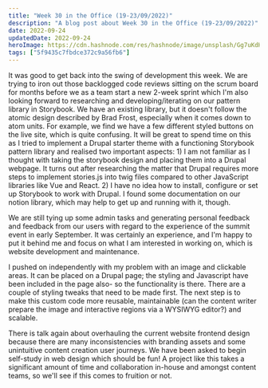 ```yaml
---
title: "Week 30 in the Office (19-23/09/2022)"
description: "A blog post about Week 30 in the Office (19-23/09/2022)"
date: 2022-09-24
updatedDate: 2022-09-24
heroImage: https://cdn.hashnode.com/res/hashnode/image/unsplash/Gg7uKdHFb_c/upload/v1664006902567/knj6nK-5m.jpeg
tags: ["5f9435c7fbdce372c9a56fb6"]
---
```


It was good to get back into the swing of development this week. We are trying to iron out those backlogged code reviews sitting on the scrum board for months before we as a team start a new 2-week sprint which I'm also looking forward to researching and developing/iterating on our pattern library in Storybook. We have an existing library, but it doesn't follow the atomic design described by Brad Frost, especially when it comes down to atom units. For example, we find we have a few different styled buttons on the live site, which is quite confusing. It will be great to spend time on this as I tried to implement a Drupal starter theme with a functioning Storybook pattern library and realised two important aspects: 1) I am not familiar as I thought with taking the storybook design and placing them into a Drupal webpage. It turns out after researching the matter that Drupal requires more steps to implement stories.js into twig files compared to other JavaScript libraries like Vue and React. 2) I have no idea how to install, configure or set up Storybook to work with Drupal. I found some documentation on our notion library, which may help to get up and running with it, though. 

We are still tying up some admin tasks and generating personal feedback and feedback from our users with regard to the experience of the summit event in early September. It was certainly an experience, and I'm happy to put it behind me and focus on what I am interested in working on, which is website development and maintenance.

I pushed on independently with my <map> problem with an image and clickable areas. It can be placed on a Drupal page; the styling and Javascript have been included in the page also- so the functionality is there. There are a couple of styling tweaks that need to be made first. The next step is to make this custom code more reusable, maintainable (can the content writer prepare the image and interactive regions via a WYSIWYG editor?) and scalable. 

There is talk again about overhauling the current website frontend design because there are many inconsistencies with branding assets and some unintuitive content creation user journeys. We have been asked to begin self-study in web design which should be fun!
A project like this takes a significant amount of time and collaboration in-house and amongst content teams, so we'll see if this comes to fruition or not.